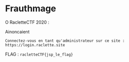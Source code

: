 # Frauthmage

O RacletteCTF 2020 :

Ainoncaient

```
Connectez-vous en tant qu'administrateur sur ce site : https://login.raclette.site
```

FLAG : `racletteCTF{jsp_le_flag}`